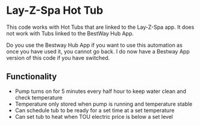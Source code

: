 # Lay-Z-Spa Hot Tub

This code works with Hot Tubs that are linked to the Lay-Z-Spa app.
It does not work with Tubs linked to the BestWay Hub App.

Do you use the Bestway Hub App if you want to use this automation as once you have used it, you cannot go back.
I do now have a Bestway App version of this code if you have switched.

## Functionality
* Pump turns on for 5 minutes every half hour to keep water clean and check temperature
* Temperature only stored when pump is running and temperature stable
* Can schedule tub to be ready for a set time at a set temperature
* Can set tub to heat when TOU electric price is below a set level